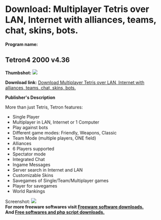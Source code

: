 # Download: Multiplayer Tetris over LAN, Internet with alliances, teams, chat, skins, bots.

**Program name:**

## Tetron4 2000 v4.36

  
**Thumbshot:** ![](http://www.freewarefiles.com/screenshot/tetron_md.gif)   
  
**Download link:** [Download Multiplayer Tetris over LAN, Internet with alliances, teams, chat, skins, bots.](http://freesoftwares.boysofts.com/Tetron_program_5366.html)  
  


**Publisher's Description**  
  


More than just Tetris, Tetron features: 

  * Single Player 
  * Multiplayer in LAN, Internet or 1 Computer 
  * Play against bots 
  * Different game modes: Friendly, Weapons, Classic 
  * Team Mode (multiple players, ONE field) 
  * Alliances 
  * 6 Players supported 
  * Spectator mode 
  * Integrated Chat 
  * Ingame Messages 
  * Server search in Internet and LAN 
  * Customizable Skins 
  * Savegames of Single/Team/Multiplayer games 
  * Player for savegames 
  * World Rankings 

  
  
Screenshot: ![](http://www.freewarefiles.com/screenshot/tetron.gif)   
**For more freeware softwares visit [Freeware software downloads.](http://freesoftwares.boysofts.com/)**   
**And [Free softwares and php script downloads.](http://www.boysofts.com/)**

